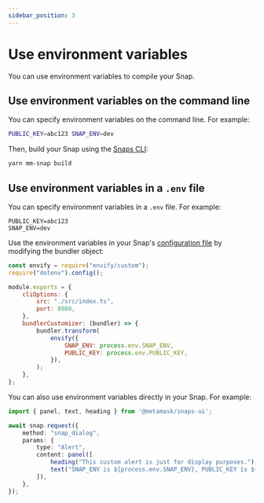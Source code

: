 ```yaml
---
sidebar_position: 3
---
```


# Use environment variables

You can use environment variables to compile your Snap.

## Use environment variables on the command line

You can specify environment variables on the command line.
For example:

```bash
PUBLIC_KEY=abc123 SNAP_ENV=dev
```

Then, build your Snap using the [Snaps CLI](../reference/cli/subcommands.md):

```bash
yarn mm-snap build
```

## Use environment variables in a `.env` file

You can specify environment variables in a `.env` file.
For example:

```text title=".env"
PUBLIC_KEY=abc123
SNAP_ENV=dev
```

Use the environment variables in your Snap's
[configuration file](../learn/about-snaps/files.md#configuration-file) by modifying the bundler object:

```javascript title="snap.config.js"
const envify = require("envify/custom");
require("dotenv").config();

module.exports = {
    cliOptions: {
        src: "./src/index.ts",
        port: 8080,
    },
    bundlerCustomizer: (bundler) => {
        bundler.transform(
            envify({
                SNAP_ENV: process.env.SNAP_ENV,
                PUBLIC_KEY: process.env.PUBLIC_KEY,
            }),
        );
    },
};
```

You can also use environment variables directly in your Snap.
For example:

```typescript title="index.ts"
import { panel, text, heading } from '@metamask/snaps-ui';

await snap.request({
    method: "snap_dialog",
    params: {
        type: "Alert",
        content: panel([
            heading("This custom alert is just for display purposes."),
            text("SNAP_ENV is ${process.env.SNAP_ENV}, PUBLIC_KEY is ${process.env.PUBLIC_KEY}"),
        ]),
    },
});
```
